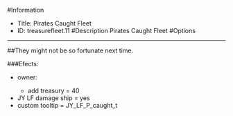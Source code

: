 #Information
 - Title: Pirates Caught Fleet
 - ID: treasurefleet.11
#Description
Pirates Caught Fleet
#Options

___
##They might not be so fortunate next time.

###Efects:<ul><li>owner:</li><ul><li>add treasury = 40</li></ul><li>JY LF damage ship = yes</li><li>custom tooltip = JY_LF_P_caught_t</li></ul>
